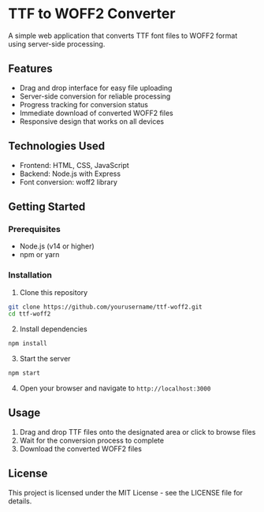 # TTF to WOFF2 Converter

A simple web application that converts TTF font files to WOFF2 format using server-side processing.

## Features

- Drag and drop interface for easy file uploading
- Server-side conversion for reliable processing
- Progress tracking for conversion status
- Immediate download of converted WOFF2 files
- Responsive design that works on all devices

## Technologies Used

- Frontend: HTML, CSS, JavaScript
- Backend: Node.js with Express
- Font conversion: woff2 library

## Getting Started

### Prerequisites

- Node.js (v14 or higher)
- npm or yarn

### Installation

1. Clone this repository
```bash
git clone https://github.com/yourusername/ttf-woff2.git
cd ttf-woff2
```

2. Install dependencies
```bash
npm install
```

3. Start the server
```bash
npm start
```

4. Open your browser and navigate to `http://localhost:3000`

## Usage

1. Drag and drop TTF files onto the designated area or click to browse files
2. Wait for the conversion process to complete
3. Download the converted WOFF2 files

## License

This project is licensed under the MIT License - see the LICENSE file for details. 